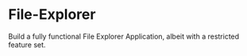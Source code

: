 # File-Explorer
Build a fully functional File Explorer Application, albeit with a restricted feature set.
